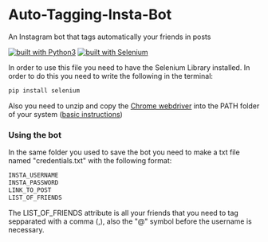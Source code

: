 # Auto-Tagging-Insta-Bot
An Instagram bot that tags automatically your friends in posts

[![built with Python3](https://img.shields.io/badge/built%20with-Python3-red.svg)](https://www.python.org/) [ ![built with Selenium](https://img.shields.io/badge/built%20with-Selenium-yellow.svg)](https://github.com/SeleniumHQ/selenium)

In order to use this file you need to have the Selenium Library installed. In order to do this you need to write the following in the terminal:
```bash
pip install selenium
```

Also you need to unzip and copy the [Chrome webdriver](https://chromedriver.chromium.org/downloads) into the PATH folder of your system ([basic instructions](https://www.computerhope.com/issues/ch000549.htm))


### Using the bot
In the same folder you used to save the bot you need to make a txt file named "credentials.txt" with the following format:
```bash
INSTA_USERNAME
INSTA_PASSWORD
LINK_TO_POST
LIST_OF_FRIENDS
```

The LIST_OF_FRIENDS attribute is all your friends that you need to tag sepparated with a comma (,), also the "@" symbol before the username is necessary.
